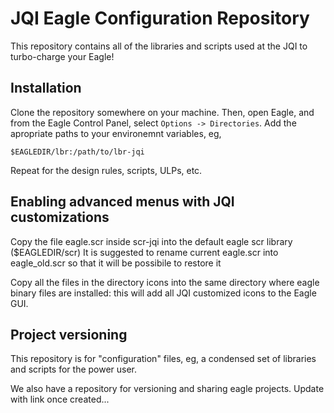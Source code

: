 # JQI Eagle Configuration Repository

This repository contains all of the libraries and scripts used at the JQI to turbo-charge your Eagle!

## Installation

Clone the repository somewhere on your machine. Then, open Eagle, and from the Eagle Control Panel, select `Options -> Directories`. Add the apropriate paths to your environemnt variables, eg, 

    $EAGLEDIR/lbr:/path/to/lbr-jqi

Repeat for the design rules, scripts, ULPs, etc.

## Enabling advanced menus with JQI customizations

Copy the file eagle.scr inside scr-jqi into the default eagle scr library ($EAGLEDIR/scr)
It is suggested to rename current eagle.scr into eagle_old.scr so that it will be possibile to restore it

Copy all the files in the directory icons into the same directory where eagle binary files are installed: this will add all JQI customized icons to the Eagle GUI.




## Project versioning

This repository is for "configuration" files, eg, a condensed set of libraries and scripts for the power user.

We also have a repository for versioning and sharing eagle projects. Update with link once created...
